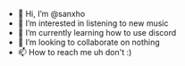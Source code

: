 - 👋 Hi, I’m @sanxho
- 👀 I’m interested in listening to new music
- 🌱 I’m currently learning how to use discord
- 💞️ I’m looking to collaborate on nothing
- 📫 How to reach me uh don't :)

<!---
sanxho/sanxho is a ✨ special ✨ repository because its `README.md` (this file) appears on your GitHub profile.
You can click the Preview link to take a look at your changes.
--->
